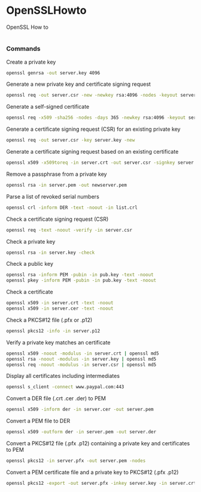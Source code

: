 # OpenSSLHowto
OpenSSL How to

# 


### Commands

Create a private key

```sh
openssl genrsa -out server.key 4096
```

Generate a new private key and certificate signing request

```sh
openssl req -out server.csr -new -newkey rsa:4096 -nodes -keyout server.key
```

Generate a self-signed certificate

```sh
openssl req -x509 -sha256 -nodes -days 365 -newkey rsa:4096 -keyout server.key -out server.crt
```

Generate a certificate signing request (CSR) for an existing private key

```sh
openssl req -out server.csr -key server.key -new
```

Generate a certificate signing request based on an existing certificate

```sh
openssl x509 -x509toreq -in server.crt -out server.csr -signkey server.key
```

Remove a passphrase from a private key

```sh
openssl rsa -in server.pem -out newserver.pem
```

Parse a list of revoked serial numbers

```sh
openssl crl -inform DER -text -noout -in list.crl
```

Check a certificate signing request (CSR)

```sh
openssl req -text -noout -verify -in server.csr
```

Check a private key

```sh
openssl rsa -in server.key -check
```

Check a public key

```sh
openssl rsa -inform PEM -pubin -in pub.key -text -noout
openssl pkey -inform PEM -pubin -in pub.key -text -noout
```

Check a certificate

```sh
openssl x509 -in server.crt -text -noout
openssl x509 -in server.cer -text -noout
```

Check a PKCS#12 file (.pfx or .p12)

```sh
openssl pkcs12 -info -in server.p12
```

Verify a private key matches an certificate

```sh
openssl x509 -noout -modulus -in server.crt | openssl md5
openssl rsa -noout -modulus -in server.key | openssl md5
openssl req -noout -modulus -in server.csr | openssl md5
```

Display all certificates including intermediates

```sh
openssl s_client -connect www.paypal.com:443
```

Convert a DER file (.crt .cer .der) to PEM

```sh
openssl x509 -inform der -in server.cer -out server.pem
```

Convert a PEM file to DER

```sh
openssl x509 -outform der -in server.pem -out server.der
```

Convert a PKCS#12 file (.pfx .p12) containing a private key and certificates to PEM

```sh
openssl pkcs12 -in server.pfx -out server.pem -nodes
```

Convert a PEM certificate file and a private key to PKCS#12 (.pfx .p12)

```sh
openssl pkcs12 -export -out server.pfx -inkey server.key -in server.crt -certfile CACert.crt
```
